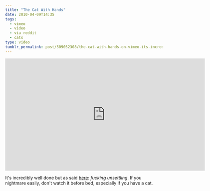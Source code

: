```yaml
---
title: "The Cat With Hands"
date: 2010-04-09T14:35
tags:
  - vimeo
  - video
  - via reddit
  - cats
type: video
tumblr_permalink: post/509052308/the-cat-with-hands-on-vimeo-its-incredibly-well
---
```


<iframe width="640" height="360" src="http://www.youtube.com/embed/n4PR9NZlAB4?rel=0" frameborder="0" allowfullscreen></iframe>

It's incredibly well done but as said [here](http://www.reddit.com/r/WTF/comments/bom8g/the_cat_with_hands_unsettling/c0nseoo): _fucking unsettling_. If you nightmare easily, don't watch it before bed, especially if you have a cat.
